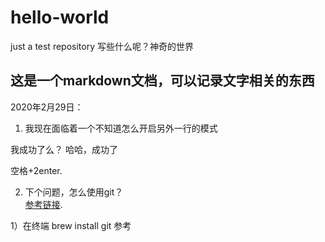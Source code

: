 # hello-world
just a test repository 
写些什么呢？神奇的世界

## 这是一个markdown文档，可以记录文字相关的东西 
2020年2月29日：
1. 我现在面临着一个不知道怎么开启另外一行的模式  

我成功了么？
哈哈，成功了  

空格+2enter.  

2. 下个问题，怎么使用git？  
[参考链接](https://blog.csdn.net/Aurora153/article/details/104338301). 

1）在终端 brew install git
参考
